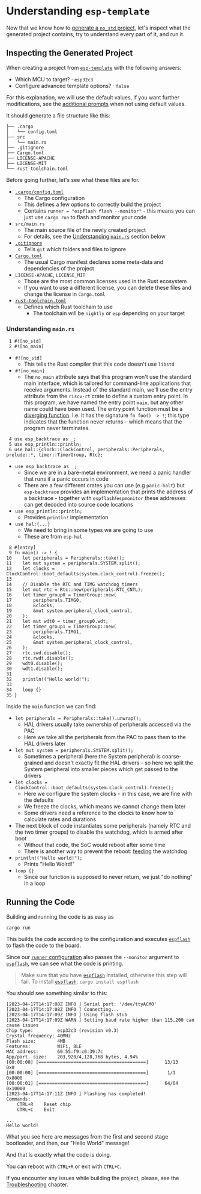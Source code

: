 # Understanding `esp-template`

Now that we know how to [generate a `no_std` project][generate-no-std], let's inspect what the generated
project contains, try to understand every part of it, and run it.

[generate-no-std]: ./index.md

## Inspecting the Generated Project

When creating a project from [`esp-template`][esp-template] with the following answers:
-  Which MCU to target? · `esp32c3`
- Configure advanced template options? · `false`

For this explanation, we will use the default values, if you want further modifications, see the [additional prompts][prompts] when not using default values.

It should generate a file structure like this:

```text
├── .cargo
│   └── config.toml
├── src
│   └── main.rs
├── .gitignore
├── Cargo.toml
├── LICENSE-APACHE
├── LICENSE-MIT
└── rust-toolchain.toml
```

Before going further, let's see what these files are for.

- [`.cargo/config.toml`][config-toml]
    - The Cargo configuration
    - This defines a few options to correctly build the project
    - Contains `runner = "espflash flash --monitor"` - this means you can just use `cargo run` to flash and monitor your code
- `src/main.rs`
    - The main source file of the newly created project
    - For details, see the [Understanding `main.rs`][main-rs] section below
- [`.gitignore`][gitignore]
    - Tells `git` which folders and files to ignore
- [`Cargo.toml`][cargo-toml]
    - The usual Cargo manifest declares some meta-data and dependencies of the project
- `LICENSE-APACHE`, `LICENSE_MIT`
    - Those are the most common licenses used in the Rust ecosystem
    - If you want to use a different license, you can delete these files and change the license in `Cargo.toml`
- [`rust-toolchain.toml`][rust-toolchain-toml]
    - Defines which Rust toolchain to use
      - The toolchain will be `nightly` or `esp` depending on your target

[esp-template]: https://github.com/esp-rs/esp-template
[prompts]: https://github.com/esp-rs/esp-template#esp-template
[main-rs]: #understanding-mainrs
[cargo-toml]: https://doc.rust-lang.org/cargo/reference/manifest.html
[gitignore]: https://git-scm.com/docs/gitignore
[config-toml]: https://doc.rust-lang.org/cargo/reference/config.html
[rust-toolchain-toml]: https://rust-lang.github.io/rustup/overrides.html#the-toolchain-file

### Understanding `main.rs`

```rust,ignore
 1 #![no_std]
 2 #![no_main]
 ```

- `#![no_std]`
  - This tells the Rust compiler that this code doesn't use `libstd`
- `#![no_main]`
  - The `no_main` attribute says that this program won't use the standard main interface, which is tailored for command-line applications that receive arguments. Instead of the standard main, we'll use the entry attribute from the `riscv-rt` crate to define a custom entry point. In this program, we have named the entry point `main`, but any other name could have been used. The entry point function must be a [diverging function][diverging-function]. I.e. it has the signature `fn foo() -> !`; this type indicates that the function never returns – which means that the program never terminates.

```rust,ignore
 4 use esp_backtrace as _;
 5 use esp_println::println;
 6 use hal::{clock::ClockControl, peripherals::Peripherals, prelude::*, timer::TimerGroup, Rtc};
```
- `use esp_backtrace as _;`
  - Since we are in a bare-metal environment, we need a panic handler that runs if a panic occurs in code
  - There are a few different crates you can use (e.g `panic-halt`) but `esp-backtrace` provides an implementation that prints the address of a backtrace - together with `espflash`/`espmonitor` these addresses can get decoded into source code locations
- `use esp_println::println;`
  - Provides `println!` implementation
- `use hal:{...}`
  - We need to bring in some types we are going to use
  - These are from `esp-hal`

```rust,ignore
 8 #[entry]
 9 fn main() -> ! {
10    let peripherals = Peripherals::take();
11    let mut system = peripherals.SYSTEM.split();
12    let clocks = ClockControl::boot_defaults(system.clock_control).freeze();
13
14    // Disable the RTC and TIMG watchdog timers
15    let mut rtc = Rtc::new(peripherals.RTC_CNTL);
16    let timer_group0 = TimerGroup::new(
17        peripherals.TIMG0,
18        &clocks,
19        &mut system.peripheral_clock_control,
20    );
21    let mut wdt0 = timer_group0.wdt;
22    let timer_group1 = TimerGroup::new(
23        peripherals.TIMG1,
24        &clocks,
25        &mut system.peripheral_clock_control,
26    );
27    rtc.swd.disable();
28    rtc.rwdt.disable();
29    wdt0.disable();
30    wdt1.disable();
31
32    println!("Hello world!");
33
34    loop {}
35 }
```
Inside the `main` function we can find:
- `let peripherals = Peripherals::take().unwrap();`
  - HAL drivers usually take ownership of peripherals accessed via the PAC
  - Here we take all the peripherals from the PAC to pass them to the HAL drivers later
- `let mut system = peripherals.SYSTEM.split();`
  - Sometimes a peripheral (here the System peripheral) is coarse-grained and doesn't exactly fit the HAL drivers - so here we split the System peripheral into smaller pieces which get passed to the drivers
- `let clocks = ClockControl::boot_defaults(system.clock_control).freeze();`
  - Here we configure the system clocks - in this case, we are fine with the defaults
  - We freeze the clocks, which means we cannot change them later
  - Some drivers need a reference to the clocks to know how to calculate rates and durations
- The next block of code instantiates some peripherals (namely RTC and the two timer groups) to disable the watchdog, which is armed after boot
  - Without that code, the SoC would reboot after some time
  - There is another way to prevent the reboot: [feeding][wtd-feeding] the watchdog
- `println!("Hello world!");`
  - Prints "Hello Wolrd!"
- `loop {}`
  - Since our function is supposed to never return, we just "do nothing" in a loop

[diverging-function]: https://doc.rust-lang.org/beta/rust-by-example/fn/diverging.html
[wtd-feeding]: https://docs.rs/esp32c3-hal/0.10.0/esp32c3_hal/prelude/trait._embedded_hal_watchdog_Watchdog.html#tymethod.feed

## Running the Code

Building and running the code is as easy as

```shell
cargo run
```

This builds the code according to the configuration and executes [`espflash`][espflash] to flash the code to the board.

Since our [`runner` configuration][runner-config] also passes the `--monitor` argument to [`espflash`][espflash], we can see what the code is printing.

> Make sure that you have [`espflash`][espflash] installed, otherwise this step will fail. To install [`espflash`][espflash]:
> `cargo install espflash`

You should see something similar to this:

```text
[2023-04-17T14:17:08Z INFO ] Serial port: '/dev/ttyACM0'
[2023-04-17T14:17:08Z INFO ] Connecting...
[2023-04-17T14:17:09Z INFO ] Using flash stub
[2023-04-17T14:17:09Z WARN ] Setting baud rate higher than 115,200 can cause issues
Chip type:         esp32c3 (revision v0.3)
Crystal frequency: 40MHz
Flash size:        4MB
Features:          WiFi, BLE
MAC address:       60:55:f9:c0:39:7c
App/part. size:    203,920/4,128,768 bytes, 4.94%
[00:00:00] [========================================]      13/13      0x0
[00:00:00] [========================================]       1/1       0x8000
[00:00:01] [========================================]      64/64      0x10000
[2023-04-17T14:17:11Z INFO ] Flashing has completed!
Commands:
    CTRL+R    Reset chip
    CTRL+C    Exit

...
Hello world!
```

What you see here are messages from the first and second stage bootloader, and then, our "Hello World" message!

And that is exactly what the code is doing.

You can reboot with `CTRL+R` or exit with `CTRL+C`.

If you encounter any issues while building the project, please, see the [Troubleshooting][troubleshooting] chapter.

[espflash]: https://github.com/esp-rs/espflash/tree/main/espflash
[runner-config]: https://doc.rust-lang.org/cargo/reference/config.html#targettriplerunner
[troubleshooting]: ../../misc/troubleshooting.md
